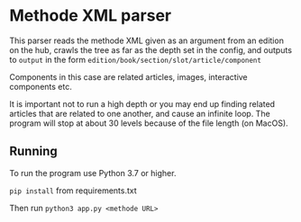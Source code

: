 # Methode XML parser

This parser reads the methode XML given as an argument from an edition on the hub, crawls the tree as far as the depth set in the config, and outputs to `output` in the form `edition/book/section/slot/article/component`

Components in this case are related articles, images, interactive components etc.

It is important not to run a high depth or you may end up finding related articles that are related to one another, and cause an infinite loop. The program will stop at about 30 levels because of the file length (on MacOS).

## Running

To run the program use Python 3.7 or higher.

`pip install` from requirements.txt

Then run `python3 app.py <methode URL>`
